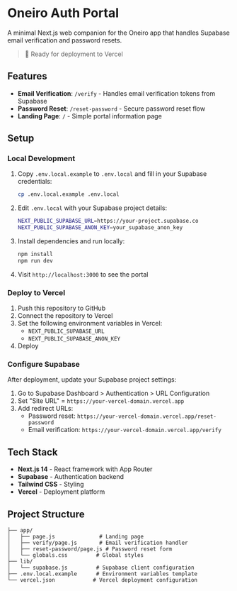 # Oneiro Auth Portal

A minimal Next.js web companion for the Oneiro app that handles Supabase email verification and password resets.

> 🚀 Ready for deployment to Vercel

## Features

- **Email Verification**: `/verify` - Handles email verification tokens from Supabase
- **Password Reset**: `/reset-password` - Secure password reset flow
- **Landing Page**: `/` - Simple portal information page

## Setup

### Local Development

1. Copy `.env.local.example` to `.env.local` and fill in your Supabase credentials:

   ```bash
   cp .env.local.example .env.local
   ```

2. Edit `.env.local` with your Supabase project details:

   ```bash
   NEXT_PUBLIC_SUPABASE_URL=https://your-project.supabase.co
   NEXT_PUBLIC_SUPABASE_ANON_KEY=your_supabase_anon_key
   ```

3. Install dependencies and run locally:

   ```bash
   npm install
   npm run dev
   ```

4. Visit `http://localhost:3000` to see the portal

### Deploy to Vercel

1. Push this repository to GitHub
2. Connect the repository to Vercel
3. Set the following environment variables in Vercel:
   - `NEXT_PUBLIC_SUPABASE_URL`
   - `NEXT_PUBLIC_SUPABASE_ANON_KEY`
4. Deploy

### Configure Supabase

After deployment, update your Supabase project settings:

1. Go to Supabase Dashboard > Authentication > URL Configuration
2. Set "Site URL" = `https://your-vercel-domain.vercel.app`
3. Add redirect URLs:
   - Password reset: `https://your-vercel-domain.vercel.app/reset-password`
   - Email verification: `https://your-vercel-domain.vercel.app/verify`

## Tech Stack

- **Next.js 14** - React framework with App Router
- **Supabase** - Authentication backend
- **Tailwind CSS** - Styling
- **Vercel** - Deployment platform

## Project Structure

```
├── app/
│   ├── page.js              # Landing page
│   ├── verify/page.js       # Email verification handler
│   ├── reset-password/page.js # Password reset form
│   └── globals.css         # Global styles
├── lib/
│   └── supabase.js         # Supabase client configuration
├── .env.local.example      # Environment variables template
└── vercel.json            # Vercel deployment configuration
```
